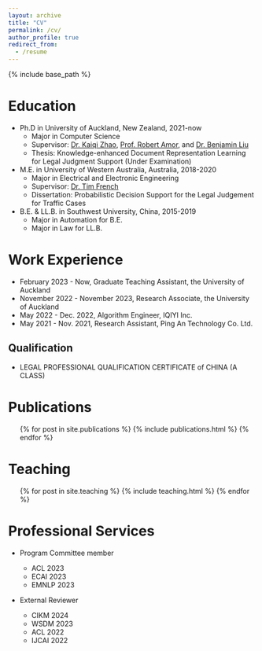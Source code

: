 ```yaml
---
layout: archive
title: "CV"
permalink: /cv/
author_profile: true
redirect_from:
  - /resume
---
```


{% include base_path %}

Education
======
* Ph.D in University of Auckland, New Zealand, 2021-now
  * Major in Computer Science
  * Supervisor: [Dr. Kaiqi Zhao](https://kaiqi.blogs.auckland.ac.nz/), [Prof. Robert Amor](https://cs.auckland.ac.nz/~trebor/), and [Dr. Benjamin Liu](https://profiles.auckland.ac.nz/b-liu)
  * Thesis: Knowledge-enhanced Document Representation Learning for Legal Judgment Support (Under Examination)
* M.E. in University of Western Australia, Australia, 2018-2020
  * Major in Electrical and Electronic Engineering
  * Supervisor: [Dr. Tim French](https://research-repository.uwa.edu.au/en/persons/tim-french)
  * Dissertation:  Probabilistic Decision Support for the Legal Judgement for Traffic Cases
* B.E. & LL.B. in Southwest University, China, 2015-2019
  * Major in Automation for B.E.
  * Major in Law for LL.B.


Work Experience
======
* February 2023 - Now, Graduate Teaching Assistant, the University of Auckland
* November 2022 - November 2023, Research Associate, the University of Auckland
* May 2022 - Dec. 2022, Algorithm Engineer, IQIYI Inc.
* May 2021 - Nov. 2021, Research Assistant, Ping An Technology Co. Ltd.
  
Qualification
------
* LEGAL PROFESSIONAL QUALIFICATION CERTIFICATE of CHINA (A CLASS)

Publications
======
  <ul>{% for post in site.publications %}
    {% include publications.html %}
  {% endfor %}</ul>
  
Teaching
======
  <ul>{% for post in site.teaching %}
    {% include teaching.html %}
  {% endfor %}</ul>
  
Professional Services
======
* Program Committee member
  * ACL 2023
  * ECAI 2023
  * EMNLP 2023
  
* External Reviewer
  * CIKM 2024
  * WSDM 2023
  * ACL 2022
  * IJCAI 2022
